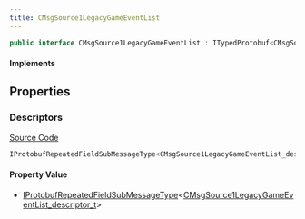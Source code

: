 ```yaml
---
title: CMsgSource1LegacyGameEventList
---
```


```csharp
public interface CMsgSource1LegacyGameEventList : ITypedProtobuf<CMsgSource1LegacyGameEventList>, INativeHandle, INetMessage<CMsgSource1LegacyGameEventList>, IDisposable
```

#### Implements

## Properties

### Descriptors

[Source Code](https://github.com/swiftly-solution/swiftlys2/blob/main/managed/src/SwiftlyS2.Generated/Protobufs/Interfaces/CMsgSource1LegacyGameEventList.cs#L18)

```csharp
IProtobufRepeatedFieldSubMessageType<CMsgSource1LegacyGameEventList_descriptor_t> Descriptors { get; }
```

#### Property Value

- [IProtobufRepeatedFieldSubMessageType](/docs/api/shared/netmessages/iprotobufrepeatedfieldsubmessagetype-1)<[CMsgSource1LegacyGameEventList_descriptor_t](/docs/api/shared/protobufdefinitions/cmsgsource1legacygameeventlist_descriptor_t)>

